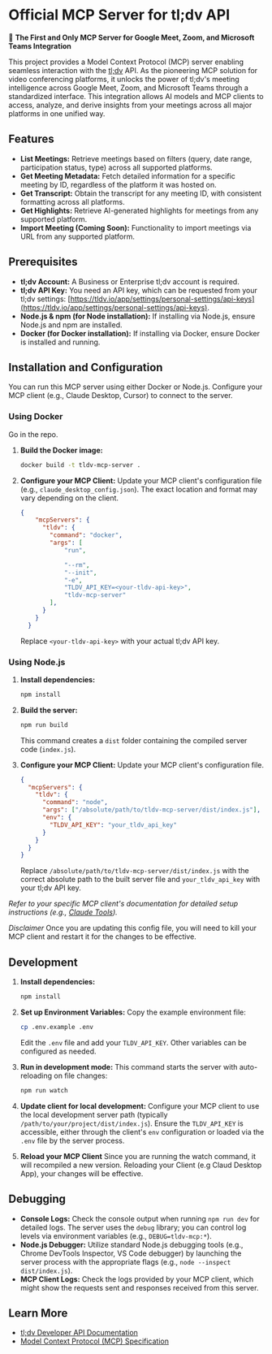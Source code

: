 # Official MCP Server for tl;dv API

🚀 **The First and Only MCP Server for Google Meet, Zoom, and Microsoft Teams Integration**

This project provides a Model Context Protocol (MCP) server enabling seamless interaction with the [tl;dv](https://tldv.io/) API. As the pioneering MCP solution for video conferencing platforms, it unlocks the power of tl;dv's meeting intelligence across Google Meet, Zoom, and Microsoft Teams through a standardized interface. This integration allows AI models and MCP clients to access, analyze, and derive insights from your meetings across all major platforms in one unified way.

## Features

*   **List Meetings:** Retrieve meetings based on filters (query, date range, participation status, type) across all supported platforms.
*   **Get Meeting Metadata:** Fetch detailed information for a specific meeting by ID, regardless of the platform it was hosted on.
*   **Get Transcript:** Obtain the transcript for any meeting ID, with consistent formatting across all platforms.
*   **Get Highlights:** Retrieve AI-generated highlights for meetings from any supported platform.
*   **Import Meeting (Coming Soon):** Functionality to import meetings via URL from any supported platform.

## Prerequisites

*   **tl;dv Account:** A Business or Enterprise tl;dv account is required.
*   **tl;dv API Key:** You need an API key, which can be requested from your tl;dv settings: [https://tldv.io/app/settings/personal-settings/api-keys](https://tldv.io/app/settings/personal-settings/api-keys).
*   **Node.js & npm (for Node installation):** If installing via Node.js, ensure Node.js and npm are installed.
*   **Docker (for Docker installation):** If installing via Docker, ensure Docker is installed and running.

## Installation and Configuration

You can run this MCP server using either Docker or Node.js. Configure your MCP client (e.g., Claude Desktop, Cursor) to connect to the server.

### Using Docker

Go in the repo. 

1.  **Build the Docker image:**
    ```bash
    docker build -t tldv-mcp-server .
    ```

2.  **Configure your MCP Client:**
    Update your MCP client's configuration file (e.g., `claude_desktop_config.json`). The exact location and format may vary depending on the client.

    ```json
    {
        "mcpServers": {
          "tldv": {
            "command": "docker",
            "args": [
                "run",

                "--rm",        
                "--init",      
                "-e",          
                "TLDV_API_KEY=<your-tldv-api-key>",
                "tldv-mcp-server"
            ],
          }
        }
      }
    ```
    Replace `<your-tldv-api-key>` with your actual tl;dv API key.

### Using Node.js

1.  **Install dependencies:**
    ```bash
    npm install
    ```

2.  **Build the server:**
    ```bash
    npm run build
    ```
    This command creates a `dist` folder containing the compiled server code (`index.js`).

3.  **Configure your MCP Client:**
    Update your MCP client's configuration file.

    ```json
    {
      "mcpServers": {
        "tldv": {
          "command": "node",
          "args": ["/absolute/path/to/tldv-mcp-server/dist/index.js"],
          "env": {
            "TLDV_API_KEY": "your_tldv_api_key"
          }
        }
      }
    }
    ```
    Replace `/absolute/path/to/tldv-mcp-server/dist/index.js` with the correct absolute path to the built server file and `your_tldv_api_key` with your tl;dv API key.

*Refer to your specific MCP client's documentation for detailed setup instructions (e.g., [Claude Tools](https://modelcontextprotocol.io/quickstart/user)).*

*Disclaimer* Once you are updating this config file, you will need to kill your MCP client and restart it for the changes to be effective. 

## Development

1.  **Install dependencies:**
    ```bash
    npm install
    ```

2.  **Set up Environment Variables:**
    Copy the example environment file:
    ```bash
    cp .env.example .env
    ```
    Edit the `.env` file and add your `TLDV_API_KEY`. Other variables can be configured as needed.


3.  **Run in development mode:**
    This command starts the server with auto-reloading on file changes:
    ```bash
    npm run watch
    ```

4.  **Update client for local development:**
    Configure your MCP client to use the local development server path (typically `/path/to/your/project/dist/index.js`). Ensure the `TLDV_API_KEY` is accessible, either through the client's `env` configuration or loaded via the `.env` file by the server process.

5. **Reload your MCP Client**
    Since you are running the watch command, it will recompiled a new version. Reloading your Client (e.g Claud Desktop App), your changes will be effective. 

## Debugging

*   **Console Logs:** Check the console output when running `npm run dev` for detailed logs. The server uses the `debug` library; you can control log levels via environment variables (e.g., `DEBUG=tldv-mcp:*`).
*   **Node.js Debugger:** Utilize standard Node.js debugging tools (e.g., Chrome DevTools Inspector, VS Code debugger) by launching the server process with the appropriate flags (e.g., `node --inspect dist/index.js`).
*   **MCP Client Logs:** Check the logs provided by your MCP client, which might show the requests sent and responses received from this server.

## Learn More

*   [tl;dv Developer API Documentation](https://doc.tldv.io/)
*   [Model Context Protocol (MCP) Specification](https://modelcontextprotocol.io/introduction)
